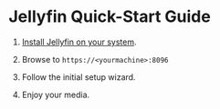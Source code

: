 # Jellyfin Quick-Start Guide

1. [Install Jellyfin on your system](/administrator-docs/installing).

1. Browse to `https://<yourmachine>:8096`

1. Follow the initial setup wizard.

1. Enjoy your media.
